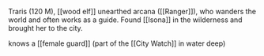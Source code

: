 Traris (120 M), [[wood elf]] unearthed arcana ([[Ranger]]), who wanders the world and often works as a guide. Found [[Isona]] in the wilderness and brought her to the city.

knows a [[female guard]] (part of the [[City Watch]] in water deep)
